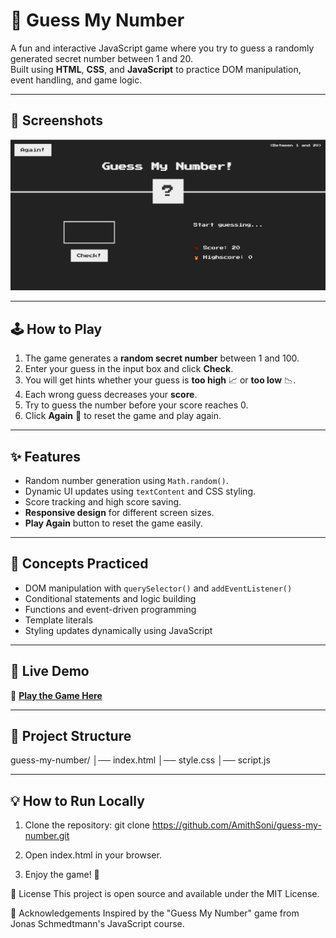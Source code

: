 # 🎯 Guess My Number

A fun and interactive JavaScript game where you try to guess a randomly generated secret number between 1 and 20.  
Built using **HTML**, **CSS**, and **JavaScript** to practice DOM manipulation, event handling, and game logic.

---

## 📸 Screenshots

![Game Screenshot](GuessMyNumber.png)

---

## 🕹️ How to Play

1. The game generates a **random secret number** between 1 and 100.
2. Enter your guess in the input box and click **Check**.
3. You will get hints whether your guess is **too high** 📈 or **too low** 📉.
4. Each wrong guess decreases your **score**.
5. Try to guess the number before your score reaches 0.
6. Click **Again** 🔄 to reset the game and play again.

---

## ✨ Features

- Random number generation using `Math.random()`.
- Dynamic UI updates using `textContent` and CSS styling.
- Score tracking and high score saving.
- **Responsive design** for different screen sizes.
- **Play Again** button to reset the game easily.

---

## 🧠 Concepts Practiced

- DOM manipulation with `querySelector()` and `addEventListener()`
- Conditional statements and logic building
- Functions and event-driven programming
- Template literals
- Styling updates dynamically using JavaScript

---

## 🚀 Live Demo

🔗 [**Play the Game Here**](https://amithsoni.github.io/guess-my-number/)  

---

## 📂 Project Structure
guess-my-number/
│── index.html
│── style.css
│── script.js

---

## 💡 How to Run Locally

1. Clone the repository:
   git clone https://github.com/AmithSoni/guess-my-number.git

2. Open index.html in your browser.

3. Enjoy the game! 🎉

📜 License
This project is open source and available under the MIT License.

🙌 Acknowledgements
Inspired by the "Guess My Number" game from Jonas Schmedtmann's JavaScript course.

